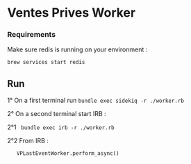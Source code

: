 # Ventes Prives Worker

### Requirements

Make sure redis is running on your environment :
 ```
 brew services start redis
 ```

## Run

1° On a first terminal run ```bundle exec sidekiq -r ./worker.rb```

2° On a second terminal start IRB :

  2°1 ``` bundle exec irb -r ./worker.rb```

  2°2 From IRB :
  ```
     VPLastEventWorker.perform_async()
  ```
